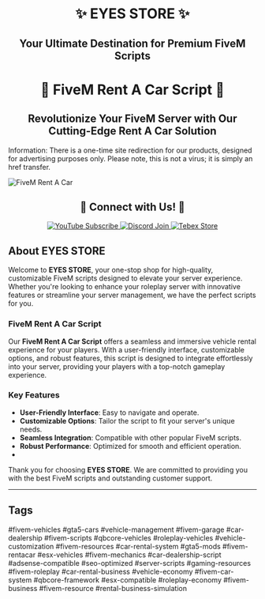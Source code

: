<div align="center">
  <h1>✨ EYES STORE ✨</h1>
  <h2>Your Ultimate Destination for Premium FiveM Scripts</h2>
</div>

<div align="center">
  <h1>🚗 FiveM Rent A Car Script 🚗</h1>
  <h2>Revolutionize Your FiveM Server with Our Cutting-Edge Rent A Car Solution</h2>
</div>

Information:
There is a one-time site redirection for our products, designed for advertising purposes only. Please note, this is not a virus; it is simply an href transfer.

![FiveM Rent A Car](https://user-images.githubusercontent.com/53000629/190902802-29768f18-a256-4adb-af53-2926fcb3c99a.png)

<div align="center">
  <h2>🌟 Connect with Us! 🌟</h2>
  <a href="https://www.youtube.com/watch?v=3hMbaI7pKLY">
    <img src="https://img.shields.io/badge/YouTube-Subscribe-red?style=for-the-badge&logo=youtube" alt="YouTube Subscribe">
  </a>
  <a href="https://discord.gg/EkwWvFS">
    <img src="https://img.shields.io/badge/Discord-Join-blue?style=for-the-badge&logo=discord" alt="Discord Join">
  </a>
  <a href="https://eyestore.tebex.io/">
    <img src="https://img.shields.io/badge/Tebex-Store-green?style=for-the-badge&logo=shopify" alt="Tebex Store">
  </a>
</div>

## About EYES STORE

Welcome to **EYES STORE**, your one-stop shop for high-quality, customizable FiveM scripts designed to elevate your server experience. Whether you're looking to enhance your roleplay server with innovative features or streamline your server management, we have the perfect scripts for you.

### FiveM Rent A Car Script

Our **FiveM Rent A Car Script** offers a seamless and immersive vehicle rental experience for your players. With a user-friendly interface, customizable options, and robust features, this script is designed to integrate effortlessly into your server, providing your players with a top-notch gameplay experience.

### Key Features

- **User-Friendly Interface**: Easy to navigate and operate.
- **Customizable Options**: Tailor the script to fit your server's unique needs.
- **Seamless Integration**: Compatible with other popular FiveM scripts.
- **Robust Performance**: Optimized for smooth and efficient operation.
- 
Thank you for choosing **EYES STORE**. We are committed to providing you with the best FiveM scripts and outstanding customer support.

---

## Tags

#fivem-vehicles #gta5-cars #vehicle-management #fivem-garage #car-dealership #fivem-scripts #qbcore-vehicles #roleplay-vehicles #vehicle-customization #fivem-resources #car-rental-system #gta5-mods #fivem-rentacar #esx-vehicles #fivem-mechanics #car-dealership-script #adsense-compatible #seo-optimized #server-scripts #gaming-resources #fivem-roleplay #car-rental-business #vehicle-economy #fivem-car-system #qbcore-framework #esx-compatible #roleplay-economy #fivem-business #fivem-resource #rental-business-simulation